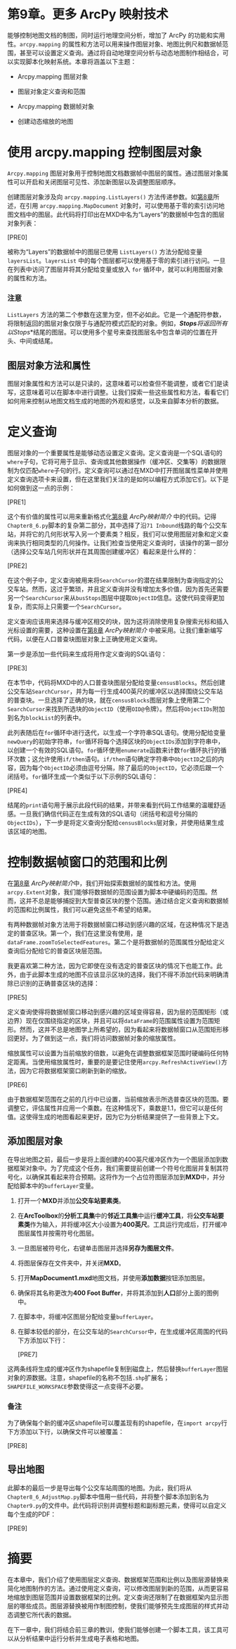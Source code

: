 # 第9章。更多 ArcPy 映射技术

能够控制地图文档的制图，同时运行地理空间分析，增加了 ArcPy 的功能和实用性。`arcpy.mapping` 的属性和方法可以用来操作图层对象、地图比例尺和数据帧范围，甚至可以设置定义查询。通过将自动地理空间分析与动态地图制作相结合，可以实现脚本化映射系统。本章将涵盖以下主题：

+   Arcpy.mapping 图层对象

+   图层对象定义查询和范围

+   Arcpy.mapping 数据帧对象

+   创建动态缩放的地图

# 使用 arcpy.mapping 控制图层对象

`Arcpy.mapping` 图层对象用于控制地图文档数据帧中图层的属性。通过图层对象属性可以开启和关闭图层可见性、添加新图层以及调整图层顺序。

创建图层对象涉及向 `arcpy.mapping.ListLayers()` 方法传递参数。如[第8章](ch08.html "第8章。ArcPy映射简介")所述，在引用 `arcpy.mapping.MapDocument` 对象时，可以使用基于零的索引访问地图文档中的图层。此代码将打印出在MXD中名为“Layers”的数据帧中包含的图层对象列表：

[PRE0]

被称为“Layers”的数据帧中的图层已使用 `ListLayers()` 方法分配给变量 `layersList`。`layersList` 中的每个图层都可以使用基于零的索引进行访问。一旦在列表中访问了图层并将其分配给变量或放入 `for` 循环中，就可以利用图层对象的属性和方法。

### 注意

`ListLayers` 方法的第二个参数在这里为空，但不必如此。它是一个通配符参数，将限制返回的图层对象仅限于与通配符模式匹配的对象。例如，***Stops**将返回所有以**Stops**结尾的图层。可以使用多个星号来查找图层名中包含单词的位置在开头、中间或结尾。 

## 图层对象方法和属性

图层对象属性和方法可以是只读的，这意味着可以检查但不能调整，或者它们是读写，这意味着可以在脚本中进行调整。让我们探索一些这些属性和方法，看看它们如何用来控制从地图文档生成的地图的外观和感觉，以及来自脚本分析的数据。

# 定义查询

图层对象的一个重要属性是能够动态设置定义查询。定义查询是一个SQL语句的`where`子句，它将可用于显示、查询或其他数据操作（缓冲区、交集等）的数据限制为仅匹配`where`子句的行。定义查询可以通过在MXD中打开图层属性菜单并使用定义查询选项卡来设置，但在这里我们关注的是如何以编程方式添加它们。以下是如何做到这一点的示例：

[PRE1]

这个有价值的属性可以用来重新格式化[第8章](ch08.html "第8章。ArcPy映射简介") *ArcPy映射简介* 中的代码。记得`Chapter8_6.py`脚本的复杂第二部分，其中选择了沿`71 Inbound`线路的每个公交车站，并将它的几何形状写入另一个要素类？相反，我们可以使用图层对象和定义查询来执行相同类型的几何操作。让我们检查当使用定义查询时，该操作的第一部分（选择公交车站几何形状并在其周围创建缓冲区）看起来是什么样的：

[PRE2]

在这个例子中，定义查询被用来将`SearchCursor`的潜在结果限制为查询指定的公交车站。然而，这过于繁琐，并且定义查询并没有增加太多价值，因为首先还需要另一个`SearchCursor`来从`busStops`图层中提取`ObjectID`信息。这使代码变得更加复杂，而实际上只需要一个`SearchCursor`。

定义查询应该用来选择与缓冲区相交的块，因为这将消除使用复杂搜索光标和插入光标设置的需要，这种设置在[第8章](ch08.html "第8章。ArcPy映射简介") *ArcPy映射简介* 中被采用。让我们重新编写代码，以便在人口普查块图层对象上正确使用定义查询。

第一步是添加一些代码来生成将用作定义查询的SQL语句：

[PRE3]

在本节中，代码将MXD中的人口普查块图层分配给变量`censusBlocks`。然后创建公交车站`SearchCursor`，并为每一行生成400英尺的缓冲区以选择围绕公交车站的普查块。一旦选择了正确的块，就在`censusBlocks`图层对象上使用第二个`SearchCursor`来找到所选块的`ObjectID`（使用`OID@`令牌）。然后将`ObjectIDs`附加到名为`blockList`的列表中。

此列表随后在`for`循环中进行迭代，以生成一个字符串SQL语句。使用分配给变量`newQuery`的初始字符串，`for`循环将每个选择区块的`ObjectIDs`添加到字符串中，以创建一个有效的SQL语句。`for`循环使用`enumerate`函数来计数`for`循环执行的循环次数；这允许使用`if/then`语句。`if/then`语句确定字符串中`ObjectID`之后的内容，因为每个`ObjectID`必须由逗号分隔，除了最后的`ObjectID`，它必须后跟一个闭括号。`for`循环生成一个类似于以下示例的SQL语句：

[PRE4]

结尾的`print`语句用于展示此段代码的结果，并带来看到代码工作结果的温暖舒适感。一旦我们确信代码正在生成有效的SQL语句（闭括号和逗号分隔的`ObjectIDs`），下一步是将定义查询分配给`censusBlocks`层对象，并使用结果生成该区域的地图。

# 控制数据帧窗口的范围和比例

在[第8章](ch08.html "第8章。ArcPy映射简介") *ArcPy映射简介*中，我们开始探索数据帧的属性和方法。使用`arcpy.Extent`对象，我们能够将数据帧的范围设置为脚本中硬编码的范围。然而，这并不总是能够捕捉到大型普查区块的整个范围。通过结合定义查询和数据帧的范围和比例属性，我们可以避免这些不希望的结果。

有两种数据帧对象方法用于将数据帧窗口移动到感兴趣的区域，在这种情况下是选定的普查区块。第一个，我们在这里没有使用，是`dataFrame.zoomToSelectedFeatures`。第二个是将数据帧的范围属性分配给定义查询后分配给它的普查区块层范围。

我更喜欢第二种方法，因为它即使在没有选定的普查区块的情况下也能工作。此外，由于此脚本生成的地图不应该显示区块的选择，我们不得不添加代码来明确清除已识别的正确普查区块的选择：

[PRE5]

定义查询使得将数据帧窗口移动到感兴趣的区域变得容易，因为层的范围矩形（或边界）现在仅围绕指定的区块，并且可以将`dataFrame`的范围属性设置为范围矩形。然而，这并不总是地图学上所希望的，因为看起来将数据帧窗口从范围矩形移回更好。为了做到这一点，我们将访问数据帧对象的缩放属性。

缩放属性可以设置为当前缩放的倍数，以避免在调整数据框架范围时硬编码任何特定距离。当使用缩放属性时，重要的是要记住使用`arcpy.RefreshActiveView()`方法，因为它将数据框架窗口刷新到新的缩放。

[PRE6]

由于数据框架范围在之前的几行中已设置，当前缩放表示所选普查区块的范围。要调整它，评估属性并应用一个乘数。在这种情况下，乘数是1.1，但它可以是任何值。这使得生成的地图看起来更好，因为它为分析结果提供了一些背景上下文。

## 添加图层对象

在导出地图之前，最后一步是将上面创建的400英尺缓冲区作为一个图层添加到数据框架对象中。为了完成这个任务，我们需要提前创建一个符号化图层并复制其符号化，以确保其看起来符合预期。这将作为一个占位符图层添加到**MXD**中，并分配给脚本中的`bufferLayer`变量。

1.  打开一个**MXD**并添加**公交车站要素类**。

1.  在**ArcToolbox**的**分析工具集**中的**邻近工具集**中运行**缓冲工具**，将**公交车站要素类**作为输入，并将缓冲区大小设置为**400英尺**。工具运行完成后，打开缓冲图层属性并按需符号化图层。

1.  一旦图层被符号化，右键单击图层并选择**另存为图层文件**。

1.  将图层保存在文件夹中，并关闭**MXD**。

1.  打开**MapDocument1.mxd**地图文档，并使用**添加数据**按钮添加图层。

1.  确保将其名称更改为**400 Foot Buffer**，并将其添加到**人口**部分上面的图例中。

1.  在脚本中，将缓冲区图层分配给变量`bufferLayer`。

1.  在脚本较低的部分，在公交车站的`SearchCursor`中，在生成缓冲区周围的代码下方添加以下行：

    [PRE7]

这两条线将生成的缓冲区作为shapefile复制到磁盘上，然后替换`bufferLayer`图层对象的源数据。注意，shapefile的名称不包括`.shp`扩展名；`SHAPEFILE_WORKSPACE`参数使得这一点变得不必要。

### 备注

为了确保每个新的缓冲区shapefile可以覆盖现有的shapefile，在`import arcpy`行下方添加以下行，以确保文件可以被覆盖：

[PRE8]

## 导出地图

此脚本的最后一步是导出每个公交车站周围的地图。为此，我们将从`Chapter8_6_AdjustMap.py`脚本中借用一些代码，并将整个脚本添加到名为`Chapter9.py`的文件中。此代码将识别并调整标题和副标题元素，使得可以自定义每个生成的PDF：

[PRE9]

# 摘要

在本章中，我们介绍了使用图层定义查询、数据框架范围和比例以及图层源替换来简化地图制作的方法。通过使用定义查询，可以修改图层到新的范围，从而更容易地缩放到图层范围并设置数据框架的比例。定义查询还限制了在数据框架内显示图层的哪些成员。图层源替换被用作制图控制，使我们能够预先生成图层的样式并动态调整它所代表的数据。

在下一章中，我们将结合前三章的教训，使我们能够创建一个脚本工具，该工具可以从分析结果中运行分析并生成电子表格和地图。
